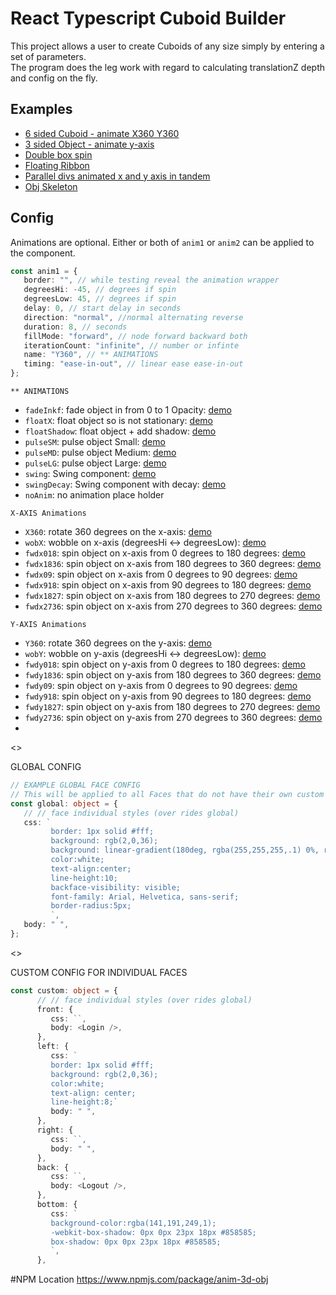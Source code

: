 # React Typescript Cuboid Builder

This project allows a user to create Cuboids of any size simply by entering a set of parameters.  
The program does the leg work with regard to calculating translationZ depth and config on the fly.

## Examples

-  [6 sided Cuboid - animate X360 Y360](https://codesandbox.io/s/anim-3d-obj-all-sides-simple-bf67yg-tzr2v6)
-  [3 sided Object - animate y-axis](https://codesandbox.io/s/anim-3d-obj-3-sides-wobble-y-axis-wglkms)
-  [Double box spin](https://codesandbox.io/s/react-anim-3d-double-box-spin-vbdhg2)
-  [Floating Ribbon](https://codesandbox.io/s/cocky-butterfly-ygwkps)
-  [Parallel divs animated x and y axis in tandem](https://codesandbox.io/s/anim-3d-obj-2-sides-simple-4057y7)
-  [Obj Skeleton](https://codesandbox.io/s/anim-3d-obj-skeleton-5dlk70)

## Config

Animations are optional. Either or both of `anim1` or `anim2` can be applied to the component.

```typescript
const anim1 = {
   border: "", // while testing reveal the animation wrapper
   degreesHi: -45, // degrees if spin
   degreesLow: 45, // degrees if spin
   delay: 0, // start delay in seconds
   direction: "normal", //normal alternating reverse
   duration: 8, // seconds
   fillMode: "forward", // node forward backward both
   iterationCount: "infinite", // number or infinte
   name: "Y360", // ** ANIMATIONS
   timing: "ease-in-out", // linear ease ease-in-out
};
```

`** ANIMATIONS`

-  `fadeInkf`: fade object in from 0 to 1 Opacity: [demo](https://codesandbox.io/s/anim-3d-obj-fadeinkf-1fozww)
-  `floatX`: float object so is not stationary: [demo](https://codesandbox.io/s/anim-3d-obj-floatx-hzeo42)
-  `floatShadow`: float object + add shadow: [demo](https://codesandbox.io/s/anim-3d-obj-floatshadow-8pp5k0)
-  `pulseSM`: pulse object Small: [demo](https://codesandbox.io/s/anim-3d-obj-pulsesm-k2rjb6)
-  `pulseMD`: pulse object Medium: [demo](https://codesandbox.io/s/anim-3d-obj-pulsemd-sqk2of)
-  `pulseLG`: pulse object Large: [demo](https://codesandbox.io/s/anim-3d-obj-pulselg-qz7x0m)
-  `swing`: Swing component: [demo](https://codesandbox.io/s/anim-3d-obj-swing-snj8li)
-  `swingDecay`: Swing component with decay: [demo](https://codesandbox.io/s/anim-3d-obj-swingdecay-cku0e1)
-  `noAnim`: no animation place holder


`X-AXIS Animations`
-  `X360`: rotate 360 degrees on the x-axis: [demo](https://codesandbox.io/s/anim-3d-obj-x360-7kiuhw)
-  `wobX`: wobble on x-axis (degreesHi <-> degreesLow): [demo](https://codesandbox.io/s/anim-3d-obj-wobx-ldwek7)
-  `fwdx018`: spin object on x-axis from 0 degrees to 180 degrees: [demo](https://codesandbox.io/s/anim-3d-obj-fwd180-v90xyu)
-  `fwdx1836`: spin object on x-axis from 180 degrees to 360 degrees: [demo](https://codesandbox.io/s/anim-3d-obj-fwd1836-mtwuv9)
-  `fwdx09`: spin object on x-axis from 0 degrees to 90 degrees: [demo](https://codesandbox.io/s/anim-3d-obj-fwd09-84vocn)
-  `fwdx918`: spin object on x-axis from 90 degrees to 180 degrees: [demo](https://codesandbox.io/s/anim-3d-obj-fwd918-6039fj)
-  `fwdx1827`: spin object on x-axis from 180 degrees to 270 degrees: [demo](https://codesandbox.io/s/anim-3d-obj-fwdx1827-qpqhtq)
-  `fwdx2736`: spin object on x-axis from 270 degrees to 360 degrees: [demo](https://codesandbox.io/s/anim-3d-obj-fwdx2736-e6c6wg)

`Y-AXIS Animations`
-  `Y360`: rotate 360 degrees on the y-axis: [demo](https://codesandbox.io/s/anim-3d-obj-y360-16lzeb)
-  `wobY`: wobble on y-axis (degreesHi <-> degreesLow): [demo](https://codesandbox.io/s/anim-3d-obj-woby-tkoxms)
-  `fwdy018`: spin object on y-axis from 0 degrees to 180 degrees: [demo](https://codesandbox.io/s/anim-3d-obj-fwdy180-qpqhtq)
-  `fwdy1836`: spin object on y-axis from 180 degrees to 360 degrees: [demo](https://codesandbox.io/s/anim-3d-obj-fwdy1836-qpqhtq)
-  `fwdy09`: spin object on y-axis from 0 degrees to 90 degrees: [demo](https://codesandbox.io/s/anim-3d-obj-fwdy09-elklgr)
-  `fwdy918`: spin object on y-axis from 90 degrees to 180 degrees: [demo](https://codesandbox.io/s/anim-3d-obj-fwdy918-gnym88)
-  `fwdy1827`: spin object on y-axis from 180 degrees to 270 degrees: [demo](https://codesandbox.io/s/anim-3d-obj-fwdy1827-osskgx)
-  `fwdy2736`: spin object on y-axis from 270 degrees to 360 degrees: [demo](https://codesandbox.io/s/anim-3d-obj-fwdy2736-rnbs2q)
-  


<>

GLOBAL CONFIG

```typescript
// EXAMPLE GLOBAL FACE CONFIG
// This will be applied to all Faces that do not have their own custom config
const global: object = {
   // // face individual styles (over rides global)
   css: `
         border: 1px solid #fff;
         background: rgb(2,0,36);
         background: linear-gradient(180deg, rgba(255,255,255,.1) 0%, rgba(141,191,249,.7) 100%);
         color:white;
         text-align:center;
         line-height:10;
         backface-visibility: visible;
         font-family: Arial, Helvetica, sans-serif;
         border-radius:5px;
         `,
   body: " ",
};
```

<>

CUSTOM CONFIG FOR INDIVIDUAL FACES

```typescript
const custom: object = {
      // // face individual styles (over rides global)
      front: {
         css: ``,
         body: <Login />,
      },
      left: {
         css: `
         border: 1px solid #fff;
         background: rgb(2,0,36);
         color:white;
         text-align: center;
         line-height:8;`
         body: " ",
      },
      right: {
         css: ``,
         body: " ",
      },
      back: {
         css: ``,
         body: <Logout />,
      },
      bottom: {
         css: `
         background-color:rgba(141,191,249,1);
         -webkit-box-shadow: 0px 0px 23px 18px #858585;
         box-shadow: 0px 0px 23px 18px #858585;
         `,
      },
```
#NPM Location
https://www.npmjs.com/package/anim-3d-obj
